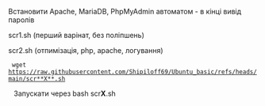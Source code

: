 Встановити Apache, MariaDB, PhpMyAdmin автоматом - в кінці вивід паролів </p>
scr1.sh (перший варінат, без поліпшень) </p>
scr2.sh (отпимізація, php, apache, логування) </p>

<code> wget https://raw.githubusercontent.com/Shipiloff69/Ubuntu_basic/refs/heads/main/scr**X**.sh </p> </code>
  Запускати через bash scr**X**.sh
